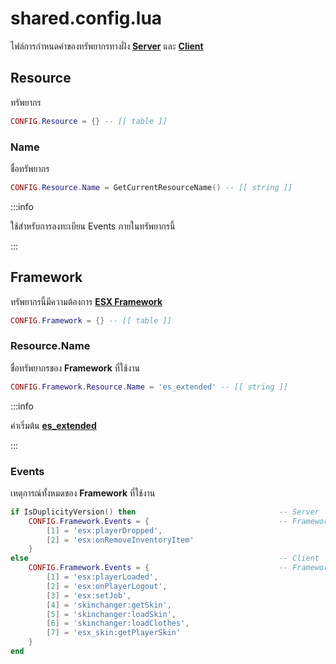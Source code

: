 # shared.config.lua

ไฟล์การกำหนดค่าของทรัพยากรทางฝั่ง **[Server](https://en.wikipedia.org/wiki/Server-side)** และ **[Client](https://en.wikipedia.org/wiki/Client-side)**

## Resource

ทรัพยากร

```lua title="บรรทัดที่ 13"
CONFIG.Resource = {} -- [[ table ]]
```

### Name

ชื่อทรัพยากร

```lua title="บรรทัดที่ 14"
CONFIG.Resource.Name = GetCurrentResourceName() -- [[ string ]]
```

:::info

ใช้สำหรับการลงทะเบียน Events ภายในทรัพยากรนี้

:::

## Framework

ทรัพยากรนี้มีความต้องการ **[ESX Framework](https://github.com/esx-framework)**

```lua title="บรรทัดที่ 17"
CONFIG.Framework = {} -- [[ table ]]
```

### Resource.Name

ชื่อทรัพยากรของ **Framework** ที่ใช้งาน

```lua title="บรรทัดที่ 19"
CONFIG.Framework.Resource.Name = 'es_extended' -- [[ string ]]
```

:::info

ค่าเริ่มต้น **[es_extended](https://github.com/esx-framework/esx-legacy/tree/main/%5Besx%5D/es_extended)**

:::

### Events

เหตุการณ์ทั้งหมดของ **Framework** ที่ใช้งาน

```lua title="บรรทัดที่ 23"
if IsDuplicityVersion() then                                -- Server
    CONFIG.Framework.Events = {                             -- Framework Events
        [1] = 'esx:playerDropped',
        [2] = 'esx:onRemoveInventoryItem'
    }
else                                                        -- Client
    CONFIG.Framework.Events = {                             -- Framework Events
        [1] = 'esx:playerLoaded',
        [2] = 'esx:onPlayerLogout',
        [3] = 'esx:setJob',
        [4] = 'skinchanger:getSkin',
        [5] = 'skinchanger:loadSkin',
        [6] = 'skinchanger:loadClothes',
        [7] = 'esx_skin:getPlayerSkin'
    }
end
```
